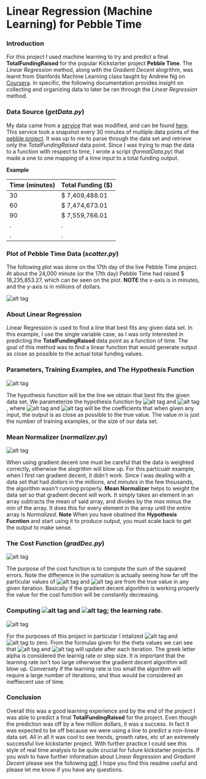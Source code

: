 # Linear Regression (Machine Learning)  for Pebble Time

### Introduction
For this project I used machine learning to try and predict a final **TotalFundingRaised** for the popular Kickstarter project **Pebble Time**. The *Linear Regression* method, along with the *Gradient Decent* alogrithm, was learnt from Stanfords Machine Learning class taught by Andrew Ng on [Coursera](https://www.coursera.org/course/ml). In specific, the following documentation provides insight on collecting and organizing data to later be ran through the *Linear Regression* method. 

### Data Source (*getData.py*)
My data came from a [service](http://kcaas.io/) that was modified, and can be found [here](http://104.236.89.73:8888/project/pebble?snapshot=3). This service took a snapshot every 30 minutes of multiple data points of the [pebble project](https://www.kickstarter.com/projects/597507018/pebble-time-awesome-smartwatch-no-compromises). It was up to me to parse through the data set and retrieve only the *TotalFundingRaised* data point. Since I was trying to map the data to a function with respect to time, I wrote a script (*formatData.py*) that made a one to one mapping of a time input to a total funding output.

**Example**

Time (minutes)| Total Funding ($)
--- | --- 
30 | $ 7,409,488.01
60 | $ 7,474,673.01
90 | $ 7,559,766.01
.  | .
.  | .


### Plot of Pebble Time Data (*scatter.py*)

The following plot was done on the 17th day of the live Pebble Time project. At about the 24,000 minute (or the 17th day) Pebble Time had raised $ 18,235,853.27, which can be seen on the plot. **NOTE** the x-axis is in minutes, and the y-axis is in millions of dollars.

![alt tag](http://i.imgur.com/L2vNY6t.png)

### About Linear Regression
Linear Regression is used to find a line that best fits any given data set. In this example, I use the single variable case, as I was only interested in predicting the **TotalFundingRaised** data point as a function of time. The goal of this method was to find a linear function that would generate output as close as possible to the actual total funding values.

### Parameters, Training Examples, and The Hypothesis Function

![alt tag](http://i.imgur.com/a1GEb0H.png)

The hypothesis function will be the line we obtain that best fits the given data set. We parameterize the hypothesis function by ![alt tag](http://i.imgur.com/MeSkGMw.png) and ![alt tag](http://i.imgur.com/j5ko1yL.png), where ![alt tag](http://i.imgur.com/MeSkGMw.png) and ![alt tag](http://i.imgur.com/j5ko1yL.png) will be the coefficients that when given any input, the output is as close as possible to the true value. The value *m* is just the number of training examples, or the size of our data set.

### Mean Normalizer (*normalizer.py*)
![alt tag](http://i.imgur.com/itblwaX.png)

When using gradient decent one must be careful that the data is weighted correctly, otherwise the alogrithm will blow up. For this particualr example, when I first ran gradient decent, it didn't work. Since I was dealing with a data set that had *dollars* in the millions, and *minutes* in the few thousands,  the algorithm wasn't running properly. **Mean Normalizer** helps to weight the data set so that gradient decent will work. It simply takes an element in an array subtracts the mean of said array, and divides by the *max* minus the *min* of the array. It does this for every element in the array until the entire array is *Normalized*. **Note** When you have obatined the **Hypothesis Fucntion** and start using it to produce output, you must scale back to get the output to make sense.

### The Cost Function (*gradDec.py*)

![alt tag](http://i.imgur.com/BSAyRse.png)

The purpose of the cost function is to compute the sum of the squared errors. Note the difference in the sumation is actually seeing how far off the particular values of ![alt tag](http://i.imgur.com/MeSkGMw.png) and ![alt tag](http://i.imgur.com/j5ko1yL.png) are from the true value in any given iteration. Basically if the gradient decent algorithm is working properly the value for the cost function will be constantly decreasing.

### Computing ![alt tag](http://i.imgur.com/MeSkGMw.png) and ![alt tag](http://i.imgur.com/j5ko1yL.png); the learning rate.

![alt tag](http://i.imgur.com/XGyYemD.png)

For the purposes of this project in particular I intalized ![alt tag](http://i.imgur.com/MeSkGMw.png) and ![alt tag](http://i.imgur.com/j5ko1yL.png) to zero. From the formulas given for the theta values we can see that ![alt tag](http://i.imgur.com/MeSkGMw.png) and ![alt tag](http://i.imgur.com/j5ko1yL.png) will update after each iteration. The greek letter alpha is considered the learnig rate or step size. It is important that the learning rate isn't too large otherwise the gradient decent algorithm will blow up. Conversely if the learning rate is too small the algorithm will require a large number of iterations, and thus would be considered an ineffiecent use of time.


### Conclusion
Overall this was a good learning experience and by the end of the project I was able to predict a final **TotalFundingRaised** for the project. Even though the prediction was off by a few million dollars, it was a success. In fact it was expected to be off because we were using a line to predict a non-linear data set. All in all it was cool to see trends, growth rates, etc of an extremely successful live kickstarter project. With further practice I could see this style of real time analysis to be quite crucial for future kickstarter projects. If you wish to have further information about *Linear Regression* and *Gradient Decent* please see the following [pdf](http://cs229.stanford.edu/notes/cs229-notes1.pdf). I hope you find this readme useful and please let me know if you have any questions.
